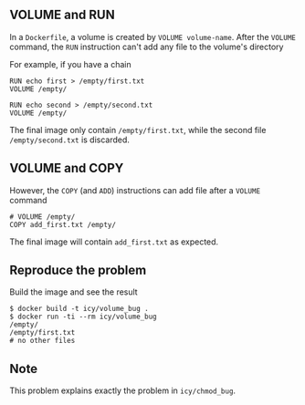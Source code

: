 ## VOLUME and RUN

In a `Dockerfile`, a volume is created by `VOLUME volume-name`.
After the `VOLUME` command, the `RUN` instruction can't add any file
to the volume's directory

For example, if you have a chain

    RUN echo first > /empty/first.txt
    VOLUME /empty/

    RUN echo second > /empty/second.txt
    VOLUME /empty/

The final image only contain `/empty/first.txt`, while the second file
`/empty/second.txt` is discarded.

## VOLUME and COPY

However, the `COPY` (and `ADD`) instructions can add file after
a `VOLUME` command

    # VOLUME /empty/
    COPY add_first.txt /empty/

The final image will contain `add_first.txt` as expected.

## Reproduce the problem

Build the image and see the result

    $ docker build -t icy/volume_bug .
    $ docker run -ti --rm icy/volume_bug
    /empty/
    /empty/first.txt
    # no other files

## Note

This problem explains exactly the problem in `icy/chmod_bug`.

